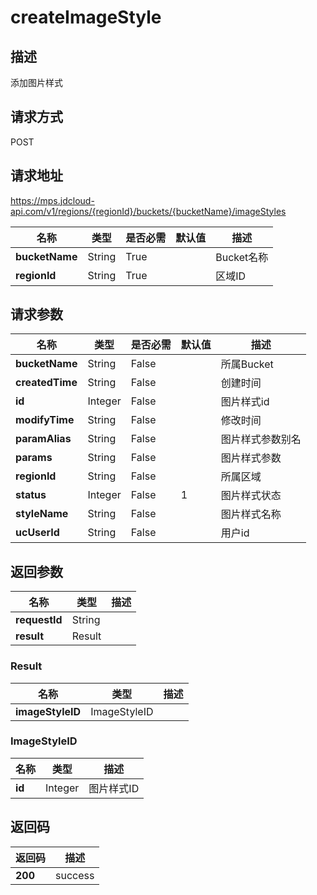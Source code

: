 # createImageStyle


## 描述
添加图片样式

## 请求方式
POST

## 请求地址
https://mps.jdcloud-api.com/v1/regions/{regionId}/buckets/{bucketName}/imageStyles

|名称|类型|是否必需|默认值|描述|
|---|---|---|---|---|
|**bucketName**|String|True||Bucket名称|
|**regionId**|String|True||区域ID|

## 请求参数
|名称|类型|是否必需|默认值|描述|
|---|---|---|---|---|
|**bucketName**|String|False||所属Bucket|
|**createdTime**|String|False||创建时间|
|**id**|Integer|False||图片样式id|
|**modifyTime**|String|False||修改时间|
|**paramAlias**|String|False||图片样式参数别名|
|**params**|String|False||图片样式参数|
|**regionId**|String|False||所属区域|
|**status**|Integer|False|1|图片样式状态|
|**styleName**|String|False||图片样式名称|
|**ucUserId**|String|False||用户id|


## 返回参数
|名称|类型|描述|
|---|---|---|
|**requestId**|String||
|**result**|Result||


### <a name="Result">Result</a>
|名称|类型|描述|
|---|---|---|
|**imageStyleID**|ImageStyleID||
### <a name="ImageStyleID">ImageStyleID</a>
|名称|类型|描述|
|---|---|---|
|**id**|Integer|图片样式ID|

## 返回码
|返回码|描述|
|---|---|
|**200**|success|
